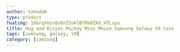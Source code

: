 ```yaml
---
author: tokodab
type: product
featimg: 1GbrqkUcv6v6nI5sKlB7RmBZAd_HTLspu
title: Hug and Kisses Mickey Mini Mouse Samsung Galaxy S9 Case
tags: [samsung, galaxy, s9]
category: [samsung]
---
```

